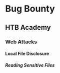 # Bug Bounty
## HTB Academy
### Web Attacks
#### Local File Disclosure
##### Reading Sensitive Files

